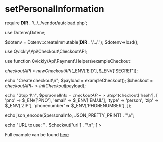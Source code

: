 # setPersonalInformation

<include from="Snippets-CheckoutAPI.md" element-id="snippet-header" />

<tabs>
<tab title="%code-php%">
<code-block lang="php">
<![CDATA[
<?php
declare(strict_types=1);

require __DIR__ . '/../../vendor/autoload.php';

use Dotenv\Dotenv;

$dotenv = Dotenv::createImmutable(__DIR__ . '/../..');
$dotenv->load();

use Qvickly\Api\Checkout\CheckoutAPI;

use function Qvickly\Api\Payment\Helpers\exampleCheckout;

$checkoutAPI = new CheckoutAPI($_ENV['EID'], $_ENV['SECRET']);

echo "Create checkout\n";
$payload = exampleCheckout();
$checkout = $checkoutAPI->initCheckout($payload);

echo "Step 1\n";
$personalInfo = $checkoutAPI->step1($checkout['hash'], [
    'pno' => $_ENV['PNO'],
    'email' => $_ENV['EMAIL'],
    'type' => 'person',
    'zip' => $_ENV['ZIP'],
    'phonenumber' => $_ENV['PHONENUMBER'],
]);

echo json_encode($personalInfo, JSON_PRETTY_PRINT) . "\n";

echo "URL to use: " . $checkout['url'] . "\n";
]]>
</code-block>

Full example can be found [here](https://github.com/Billmate/qvickly-php-module/blob/main/examples/CheckoutAPI/2-setPersonalInformation.php)

<include from="Snippets-PHP-Module.md" element-id="snippet-composer-require" />

</tab>
</tabs>

<include from="Snippets-Examples.md" element-id="snippet-footer"></include>
